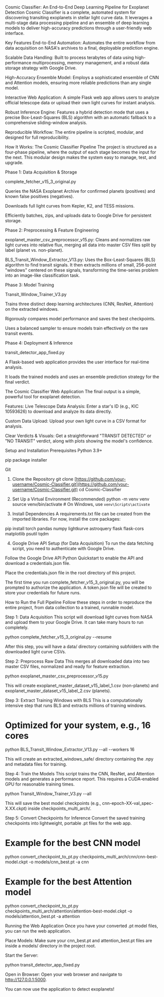Cosmic Classifier: An End-to-End Deep Learning Pipeline for Exoplanet Detection
Cosmic Classifier is a complete, automated system for discovering transiting exoplanets in stellar light curve data. It leverages a multi-stage data processing pipeline and an ensemble of deep learning models to deliver high-accuracy predictions through a user-friendly web interface.

Key Features
End-to-End Automation: Automates the entire workflow from data acquisition on NASA's archives to a final, deployable prediction engine.

Scalable Data Handling: Built to process terabytes of data using high-performance multiprocessing, memory management, and a robust data storage strategy with Google Drive.

High-Accuracy Ensemble Model: Employs a sophisticated ensemble of CNN and Attention models, ensuring more reliable predictions than any single model.

Interactive Web Application: A simple Flask web app allows users to analyze official telescope data or upload their own light curves for instant analysis.

Robust Inference Engine: Features a hybrid detection mode that uses a precise Box-Least-Squares (BLS) algorithm with an automatic fallback to a comprehensive sliding-window analysis.

Reproducible Workflow: The entire pipeline is scripted, modular, and designed for full reproducibility.

How It Works: The Cosmic Classifier Pipeline
The project is structured as a four-phase pipeline, where the output of each stage becomes the input for the next. This modular design makes the system easy to manage, test, and upgrade.

Phase 1: Data Acquisition & Storage

complete_fetcher_v15_3_original.py

Queries the NASA Exoplanet Archive for confirmed planets (positives) and known false positives (negatives).

Downloads full light curves from Kepler, K2, and TESS missions.

Efficiently batches, zips, and uploads data to Google Drive for persistent storage.

Phase 2: Preprocessing & Feature Engineering

exoplanet_master_csv_preprocessor_v15.py: Cleans and normalizes raw light curves into relative flux, merging all data into master CSV files split by label (planet vs. non-planet).

BLS_Transit_Window_Extractor_V13.py: Uses the Box-Least-Squares (BLS) algorithm to find transit signals. It then extracts millions of small, 256-point "windows" centered on these signals, transforming the time-series problem into an image-like classification task.

Phase 3: Model Training

Transit_Window_Trainer_V3.py

Trains three distinct deep learning architectures (CNN, ResNet, Attention) on the extracted windows.

Rigorously compares model performance and saves the best checkpoints.

Uses a balanced sampler to ensure models train effectively on the rare transit events.

Phase 4: Deployment & Inference

transit_detector_app_fixed.py

A Flask-based web application provides the user interface for real-time analysis.

It loads the trained models and uses an ensemble prediction strategy for the final verdict.

The Cosmic Classifier Web Application
The final output is a simple, powerful tool for exoplanet detection.

Features:
Live Telescope Data Analysis: Enter a star's ID (e.g., KIC 10593626) to download and analyze its data directly.

Custom Data Upload: Upload your own light curve in a CSV format for analysis.

Clear Verdicts & Visuals: Get a straightforward "TRANSIT DETECTED" or "NO TRANSIT" verdict, along with plots showing the model's confidence.

Setup and Installation
Prerequisites
Python 3.9+

pip package installer

Git

1. Clone the Repository
git clone [https://github.com/your-username/Cosmic-Classifier.git](https://github.com/your-username/Cosmic-Classifier.git)
cd Cosmic-Classifier

2. Set Up a Virtual Environment (Recommended)
python -m venv venv
source venv/bin/activate  # On Windows, use `venv\Scripts\activate`

3. Install Dependencies
A requirements.txt file can be created from the imported libraries. For now, install the core packages:

pip install torch pandas numpy lightkurve astroquery flask flask-cors matplotlib psutil tqdm

4. Google Drive API Setup (for Data Acquisition)
To run the data fetching script, you need to authenticate with Google Drive.

Follow the Google Drive API Python Quickstart to enable the API and download a credentials.json file.

Place the credentials.json file in the root directory of this project.

The first time you run complete_fetcher_v15_3_original.py, you will be prompted to authorize the application. A token.json file will be created to store your credentials for future runs.

How to Run the Full Pipeline
Follow these steps in order to reproduce the entire project, from data collection to a trained, runnable model.

Step 1: Data Acquisition
This script will download light curves from NASA and upload them to your Google Drive. It can take many hours to run completely.

python complete_fetcher_v15_3_original.py --resume

After this step, you will have a data/ directory containing subfolders with the downloaded light curve CSVs.

Step 2: Preprocess Raw Data
This merges all downloaded data into two master CSV files, normalized and ready for feature extraction.

python exoplanet_master_csv_preprocessor_v15.py

This will create exoplanet_master_dataset_v15_label_1.csv (non-planets) and exoplanet_master_dataset_v15_label_2.csv (planets).

Step 3: Extract Training Windows with BLS
This is a computationally intensive step that runs BLS and extracts millions of training windows.

# Optimized for your system, e.g., 16 cores
python BLS_Transit_Window_Extractor_V13.py --all --workers 16

This will create an extracted_windows_safe/ directory containing the .npy and metadata files for training.

Step 4: Train the Models
This script trains the CNN, ResNet, and Attention models and generates a performance report. This requires a CUDA-enabled GPU for reasonable training times.

python Transit_Window_Trainer_V3.py --all

This will save the best model checkpoints (e.g., cnn-epoch-XX-val_spec-X.XX.ckpt) inside checkpoints_multi_arch/.

Step 5: Convert Checkpoints for Inference
Convert the saved training checkpoints into lightweight, portable .pt files for the web app.

# Example for the best CNN model
python convert_checkpoint_to_pt.py checkpoints_multi_arch/cnn/cnn-best-model.ckpt -o models/cnn_best.pt -a cnn

# Example for the best Attention model
python convert_checkpoint_to_pt.py checkpoints_multi_arch/attention/attention-best-model.ckpt -o models/attention_best.pt -a attention

Running the Web Application
Once you have your converted .pt model files, you can run the web application.

Place Models: Make sure your cnn_best.pt and attention_best.pt files are inside a models/ directory in the project root.

Start the Server:

python transit_detector_app_fixed.py

Open in Browser: Open your web browser and navigate to http://127.0.0.1:5000.

You can now use the application to detect exoplanets!
